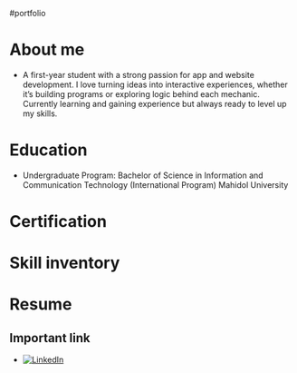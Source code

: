 #portfolio

# About me
- A first-year student with a strong passion for app and website development.  I love turning ideas into interactive experiences, whether it’s building programs or exploring logic behind each mechanic.  Currently learning and gaining experience but always ready to level up my skills.

# Education
- Undergraduate Program: Bachelor of Science in Information and Communication Technology (International Program) 
  Mahidol University

# Certification

# Skill inventory

# Resume

## Important link
- [![LinkedIn](https://img.shields.io/badge/LinkedIn-%230077B5.svg?logo=linkedin&logoColor=white)]([(https://www.linkedin.com/in/peerapat-jianjaroenwattana/)])

